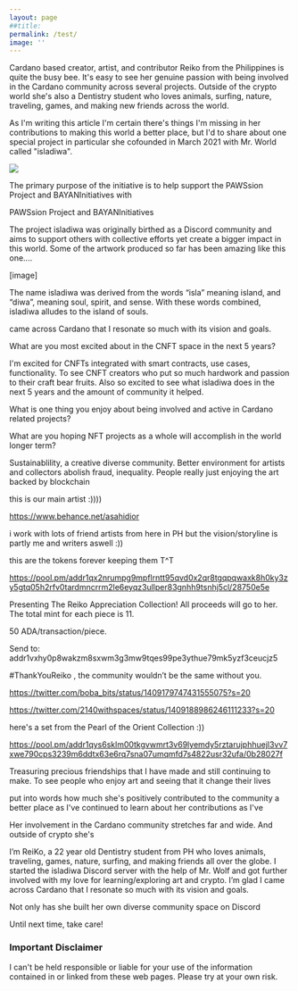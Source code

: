 ```yaml
---
layout: page
##title: 
permalink: /test/ 
image: ''
---
```


Cardano based creator, artist, and contributor Reiko from the Philippines is quite the busy bee. It's easy to see her genuine passion with being involved in the Cardano community across several projects. Outside of the crypto world she's also a Dentistry student who loves animals, surfing, nature, traveling, games, and making new friends across the world. 

As I'm writing this article I'm certain there's things I'm missing in her contributions to making this world a better place, but I'd to share about one special project in particular she cofounded in March 2021 with Mr. World called "isladiwa".

![](/images/posts/isladiwa/isladiwa_1.jpeg) 

The primary purpose of the initiative is to help support the PAWSsion Project and BAYANInitiatives with 

PAWSsion Project and BAYANInitiatives 

The project isladiwa was originally birthed as a Discord community and aims to support others with collective efforts yet create a bigger impact in this world. Some of the artwork produced so far has been amazing like this one....

[image]

The name isladiwa was derived from the words “isla” meaning island, and “diwa”, meaning soul, spirit, and sense. With these words combined, isladiwa alludes to the island of souls.





 came across Cardano that I resonate so much with its vision and goals.


What are you most excited about in the CNFT space in the next 5 years?

I'm excited for CNFTs integrated with smart contracts, use cases, functionality. To see CNFT creators who put so much hardwork and passion to their craft bear fruits. Also so excited  to see what isladiwa does in the next 5 years and the amount of community it helped.


What is one thing you enjoy about being involved and active in Cardano related projects?


What are you hoping NFT projects as a whole will accomplish in the world longer term?


Sustainablility, a creative diverse community. Better environment for artists and collectors abolish fraud, inequality. People really just enjoying the art backed by blockchain


this is our main artist :))))

https://www.behance.net/asahidior


i work with lots of friend artists from here in PH
but the vision/storyline is partly me and writers aswell :))



this are the tokens forever keeping them T^T

https://pool.pm/addr1qx2nrumpg9mpflrntt95qvd0x2qr8tgqpqwaxk8h0ky3zy5gtq05h2rfv0tardmncrrm2le6eyqz3ullper83gnhh9tsnhj5cl/28750e5e


Presenting The Reiko Appreciation Collection! All proceeds will go to her. The total mint for each piece is 11.

50 ADA/transaction/piece.

Send to: addr1vxhy0p8wakzm8sxwm3g3mw9tqes99pe3ythue79mk5yzf3ceucjz5

#ThankYouReiko , the community wouldn’t be the same without you.

https://twitter.com/boba_bits/status/1409179747431555075?s=20

https://twitter.com/2140withspaces/status/1409188986246111233?s=20





here's a set from the Pearl of the Orient Collection :))


https://pool.pm/addr1qys6sklm00tkgvwmrt3v69lyemdy5rztarujphhuejl3vv7xwe790cps3239m6ddtx63e6rq7sna07umqmfd7s4822usr32ufa/0b28027f






Treasuring precious friendships that I have made and still continuing to make. To see people who enjoy art and seeing that it change their lives








 put into words how much she's positively contributed to the community a better place as I've continued to learn about her contributions as I've

Her involvement in the Cardano community stretches far and wide. And outside of crypto she's 

I’m ReiKo, a 22 year old Dentistry student from PH who loves animals, traveling, games, nature, surfing, and making friends all over the globe. I started the isladiwa Discord server with the help of Mr. Wolf and got further involved with my love for learning/exploring art and crypto. I’m glad I came across Cardano that I resonate so much with its vision and goals.



Not only has she built her own diverse community space on Discord






















Until next time, take care! 

### Important Disclaimer
I can't be held responsible or liable for your use of the information contained in or linked from these web pages. Please try at your own risk.

